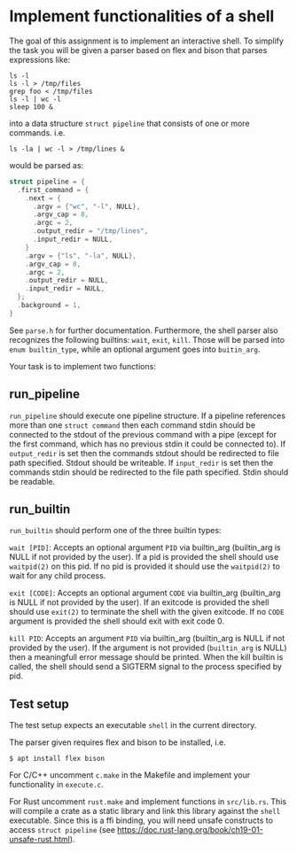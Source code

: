 # Implement functionalities of a shell

The goal of this assignment is to implement an interactive shell.  To simplify
the task you will be given a parser based on flex and bison that parses
expressions like:

``` console
ls -l
ls -l > /tmp/files
grep foo < /tmp/files
ls -l | wc -l
sleep 100 &
```


into a data structure `struct pipeline` that consists of one or more commands.
i.e.

``` console
ls -la | wc -l > /tmp/lines &
```

would be parsed as:

```c
struct pipeline = {
  .first_command = {
    .next = {
      .argv = {"wc", "-l", NULL},
      .argv_cap = 8,
      .argc = 2,
      .output_redir = "/tmp/lines",
      .input_redir = NULL,
    }
    .argv = {"ls", "-la", NULL},
    .argv_cap = 8,
    .argc = 2,
    .output_redir = NULL,
    .input_redir = NULL,
  };
  .background = 1,
}
```

See `parse.h` for further documentation. Furthermore, the shell parser also
recognizes the following builtins: `wait`, `exit`, `kill`. Those will be
parsed into `enum builtin_type`, while an optional argument goes into
`buitin_arg`.

Your task is to implement two functions:

## run_pipeline

`run_pipeline` should execute one pipeline structure. If a pipeline references
more than one `struct command` then each command stdin should be connected to the
stdout of the previous command with a pipe (except for the first command, which
has no previous stdin it could be connected to).
If `output_redir` is set then the commands stdout should be redirected to file
path specified. Stdout should be writeable.
If `input_redir` is set then the commands stdin should be redirected to the file
path specified. Stdin should be readable.

## run_builtin

`run_builtin` should perform one of the three builtin types:

`wait [PID]`: Accepts an optional argument `PID` via builtin_arg (builtin_arg is
NULL if not provided by the user). If a pid is provided the shell should use
`waitpid(2)` on this pid.  If no pid is provided it should use the
`waitpid(2)` to wait for any child process.

`exit [CODE]`: Accepts an optional argument `CODE` via builtin_arg (builtin_arg
is NULL if not provided by the user). If an exitcode is provided the shell
should use `exit(2)` to terminate the shell with the given exitcode. If no
`CODE` argument is provided the shell should exit with exit code 0.

`kill PID`: Accepts an argument `PID` via builtin_arg (builtin_arg is NULL if not provided by the user). 
If the argument is not provided (`builtin_arg` is NULL) then a meaningfull error message should be printed.
When the kill builtin is called, the shell should send a SIGTERM signal to the process specified by pid.


## Test setup

The test setup expects an executable `shell` in the current directory.

The parser given requires flex and bison to be installed, i.e.

``` console
$ apt install flex bison
```

For C/C++ uncomment `c.make` in the Makefile and implement your functionality in `execute.c`.

For Rust uncomment `rust.make` and implement functions in `src/lib.rs`. This
will compile a crate as a static library and link this library against the
`shell` executable. Since this is a ffi binding, you will need unsafe constructs
to access `struct pipeline` (see https://doc.rust-lang.org/book/ch19-01-unsafe-rust.html).
